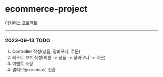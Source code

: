 # ecommerce-project

이커머스 프로젝트

---

### 2023-09-13 TODO

1. Controller 작성(상품, 장바구니, 주문)
2. 테스트 코드 작성(회원 -> 상품 -> 장바구니 -> 주문)
3. 이벤트 소싱
4. 멀티모듈 or msa로 전환
